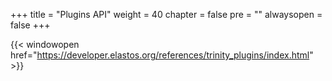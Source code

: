 

+++
title = "Plugins API"
weight = 40
chapter = false
pre = ""
alwaysopen = false
+++

{{< windowopen href="https://developer.elastos.org/references/trinity_plugins/index.html" >}}
